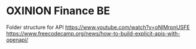 # OXINION Finance BE

Folder structure for API
<https://www.youtube.com/watch?v=oNlMrpnUSFE>
<https://www.freecodecamp.org/news/how-to-build-explicit-apis-with-openapi/>
